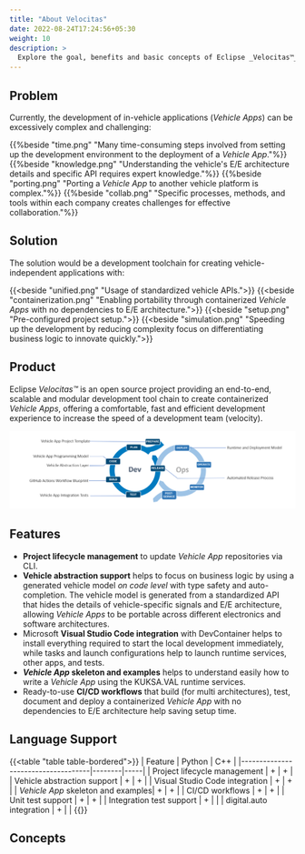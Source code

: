 ```yaml
---
title: "About Velocitas"
date: 2022-08-24T17:24:56+05:30
weight: 10
description: >
  Explore the goal, benefits and basic concepts of Eclipse _Velocitas™_
---
```


## Problem

Currently, the development of in-vehicle applications (_Vehicle Apps_) can be excessively complex and challenging:

{{%beside "time.png" "Many time-consuming steps involved from setting up the development environment to the deployment of a <i>Vehicle App</i>."%}}
{{%beside "knowledge.png" "Understanding the vehicle's E/E architecture details and specific API requires expert knowledge."%}}
{{%beside "porting.png" "Porting a _Vehicle App_ to another vehicle platform is complex."%}}
{{%beside "collab.png" "Specific processes, methods, and tools within each company creates challenges for effective collaboration."%}}

## Solution

The solution would be a development toolchain for creating vehicle-independent applications with:

{{<beside "unified.png" "Usage of standardized vehicle APIs.">}}
{{<beside "containerization.png" "Enabling portability through containerized _Vehicle Apps_ with no dependencies to E/E architecture.">}}
{{<beside "setup.png" "Pre-configured project setup​.">}}
{{<beside "simulation.png" "Speeding up the development by reducing complexity focus on differentiating business logic to innovate quickly.">}}

## Product

Eclipse _Velocitas™_ is an open source project providing an end-to-end, scalable and modular development tool chain to create containerized _Vehicle Apps_, offering a comfortable, fast and efficient development experience to increase the speed of a development team (velocity).

<img src="dev_ops_cycle.png" >

## Features

- **Project lifecycle management** to update _Vehicle App_ repositories via CLI.
- **Vehicle abstraction support** helps to focus on business logic by using a generated vehicle model _on code level_ with type safety and auto-completion. The vehicle model is generated from a standardized API that hides the details of vehicle-specific signals and E/E architecture, allowing _Vehicle Apps_ to be portable across different electronics and software architectures.
- Microsoft **Visual Studio Code integration** with DevContainer helps to install everything required to start the local development immediately, while tasks and launch configurations help to launch runtime services, other apps, and tests.
- **_Vehicle App_ skeleton and examples** helps to understand easily how to write a _Vehicle App_ using the KUKSA.VAL runtime services.
- Ready-to-use **CI/CD workflows** that build (for multi architectures), test, document and deploy a containerized _Vehicle App_ with no dependencies to E/E architecture help saving setup time.

## Language Support

{{<table "table table-bordered">}}
| Feature                            | Python | C++ |
|------------------------------------|--------|-----|
| Project lifecycle management       | +      | +   |
| Vehicle abstraction support        | +      | +   |
| Visual Studio Code integration     | +      | +   |
| _Vehicle App_ skeleton and examples| +      | +   |
| CI/CD workflows                    | +      | +   |
| Unit test support                  | +      | +   |
| Integration test support           | +      |     |
| digital.auto integration           | +      |     |
{{</table>}}

## Concepts
